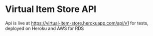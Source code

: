 # Virtual Item Store API

Api is live at https://virtual-item-store.herokuapp.com/api/v1 for tests, deployed on Heroku and AWS for RDS

